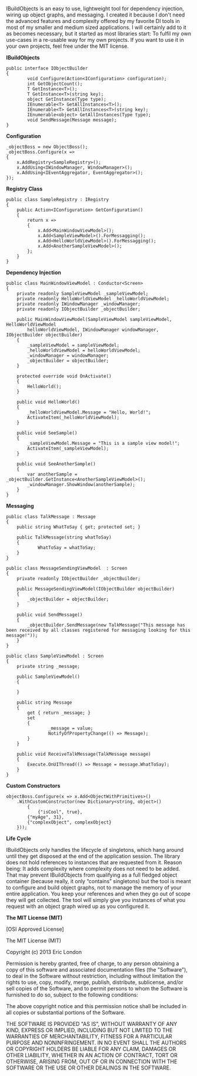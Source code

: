 IBuildObjects is an easy to use, lightweight tool for dependency injection, wiring up object graphs, and messaging. I created it because I don't need the advanced features and complexity offered by my favorite DI tools in most of my smaller and medium sized applications. I will certainly add to it as becomes necessary, but it started as most libraries start: To fulfil my own use-cases in a re-usable way for my own projects. If you want to use it in your own projects, feel free under the MIT license.

**IBuildObjects**

    public interface IObjectBuilder
    {
            void Configure(Action<IConfiguration> configuration);
            int GetObjectCount();
            T GetInstance<T>();
            T GetInstance<T>(string key);
            object GetInstance(Type type);
            IEnumerable<T> GetAllInstances<T>();
            IEnumerable<T> GetAllInstances<T>(string key);
            IEnumerable<object> GetAllInstances(Type type);
            void SendMessage(Message message);
    }
    
**Configuration**


    _objectBoss = new ObjectBoss();
    _objectBoss.Configure(x =>
    {
    	x.AddRegistry<SampleRegistry>();
    	x.AddUsing<IWindowManager, WindowManager>();
    	x.AddUsing<IEventAggregator, EventAggregator>();
    });


**Registry Class**

    public class SampleRegistry : IRegistry
    {
    	public Action<IConfiguration> GetConfiguration()
    	{
    		return x =>
    		{
    			x.Add<MainWindowViewModel>();
    			x.Add<SampleViewModel>().ForMessagging();
    			x.Add<HelloWorldViewModel>().ForMessagging();
    			x.Add<AnotherSampleViewModel>();
    		};
    	}
    }
    
**Dependency Injection**

    public class MainWindowViewModel : Conductor<Screen>
    {
        private readonly SampleViewModel _sampleViewModel;
        private readonly HelloWorldViewModel _helloWorldViewModel;
        private readonly IWindowManager _windowManager;
        private readonly IObjectBuilder _objectBuilder;
    
        public MainWindowViewModel(SampleViewModel sampleViewModel, HelloWorldViewModel     
            helloWorldViewModel, IWindowManager windowManager, IObjectBuilder objectBuilder)
        {
            _sampleViewModel = sampleViewModel;
            _helloWorldViewModel = helloWorldViewModel;
            _windowManager = windowManager;
            _objectBuilder = objectBuilder;
        }
    
        protected override void OnActivate()
        {
            HelloWorld();
        }
    
        public void HelloWorld()
        {
            _helloWorldViewModel.Message = "Hello, World!";
            ActivateItem(_helloWorldViewModel);
        }
    
        public void SeeSample()
        {
            _sampleViewModel.Message = "This is a sample view model!";
            ActivateItem(_sampleViewModel);
        }
    
        public void SeeAnotherSample()
        {
            var anotherSample = _objectBuilder.GetInstance<AnotherSampleViewModel>();
            _windowManager.ShowWindow(anotherSample);
        }
    }
    
 **Messaging**
 
    public class TalkMessage : Message
    {
    	public string WhatToSay { get; protected set; }
        
        public TalkMessage(string whatToSay)
    	{
        		WhatToSay = whatToSay;
        }
    }
        
    public class MessageSendingViewModel  : Screen
    {
    	private readonly IObjectBuilder _objectBuilder;
        
    	public MessageSendingViewModel(IObjectBuilder objectBuilder)
    	{
    		_objectBuilder = objectBuilder;
    	}
        
    	public void SendMessage()
    	{
    		_objectBuilder.SendMessage(new TalkMessage("This message has been received by all classes registered for messaging looking for this message!"));
    	}
    }
            
    public class SampleViewModel : Screen
    {
    	private string _message;
        
    	public SampleViewModel()
    	{
        
    	}
        
    	public string Message
    	{
    		get { return _message; }
            set
            {
             		_message = value;
                    NotifyOfPropertyChange(() => Message);
            }
    	}
        
    	public void ReceiveTalkMessage(TalkMessage message)
    	{
    		Execute.OnUIThread(() => Message = message.WhatToSay);
    	}
    }
    
**Custom Constructors**
    
    objectBoss.Configure(x => x.Add<ObjectWithPrimitives>()
    	.WithCustomConstructor(new Dictionary<string, object>()
            {
            	{"isCool", true},
    		{"myAge", 31},
    		{"complexObject", complexObject}
    	}));
    	
    	
    	
**Life Cycle**

IBuildObjects only handles the lifecycle of singletons, which hang around until they get disposed at the end of the application session. The library does not hold references to instances that are requested from it. Reason being: It adds complexity where complexity does not need to be added. That may prevent IBuildObjects from qualifying as a full fledged object container (because really, it only “contains” singletons) but the tool is meant to configure and build object graphs, not to manage the memory of your entire application. You keep your references and when they go out of scope they will get collected. The tool will simply give you instances of what you request with an object graph wired up as you configured it.




**The MIT License (MIT)**

[OSI Approved License]

The MIT License (MIT)

Copyright (c) 2013 Eric London

Permission is hereby granted, free of charge, to any person obtaining a copy
of this software and associated documentation files (the "Software"), to deal
in the Software without restriction, including without limitation the rights
to use, copy, modify, merge, publish, distribute, sublicense, and/or sell
copies of the Software, and to permit persons to whom the Software is
furnished to do so, subject to the following conditions:

The above copyright notice and this permission notice shall be included in
all copies or substantial portions of the Software.

THE SOFTWARE IS PROVIDED "AS IS", WITHOUT WARRANTY OF ANY KIND, EXPRESS OR
IMPLIED, INCLUDING BUT NOT LIMITED TO THE WARRANTIES OF MERCHANTABILITY,
FITNESS FOR A PARTICULAR PURPOSE AND NONINFRINGEMENT. IN NO EVENT SHALL THE
AUTHORS OR COPYRIGHT HOLDERS BE LIABLE FOR ANY CLAIM, DAMAGES OR OTHER
LIABILITY, WHETHER IN AN ACTION OF CONTRACT, TORT OR OTHERWISE, ARISING FROM,
OUT OF OR IN CONNECTION WITH THE SOFTWARE OR THE USE OR OTHER DEALINGS IN
THE SOFTWARE. 

    
    
